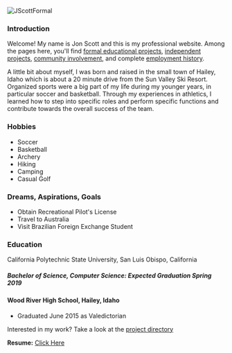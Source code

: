 ![JScottFormal](https://jonscott20.github.io/Files/Images/smallFormal.jpeg)

### Introduction

Welcome! My name is Jon Scott and this is my professional website. Among the pages here, you'll find 
[formal educational projects](https://jonscott20.github.io/course_work/), 
[independent projects](https://jonscott20.github.io/personal_projects/), 
[community involvement](https://jonscott20.github.io/community_involvment/), and complete 
[employment history](https://jonscott20.github.io/employment/). 

A little bit about myself, I was born and raised in the small town of Hailey, Idaho which is about a 20 minute drive from the Sun Valley Ski Resort. Organized sports were a big part of my life during my younger years, in particular soccer and basketball. Through my experiences in athletics, I learned how to step into specific roles and perform specific functions and contribute towards the overall success of the team. 

### Hobbies

- Soccer
- Basketball
- Archery
- Hiking
- Camping
- Casual Golf

### Dreams, Aspirations, Goals
* Obtain Recreational Pilot's License
* Travel to Australia
* Visit Brazilian Foreign Exchange Student

### Education

California Polytechnic State University, San Luis Obispo, California

##### Bachelor of Science, Computer Science: Expected Graduation Spring 2019

#### Wood River High School, Hailey, Idaho
- Graduated June 2015 as Valedictorian

Interested in my work? Take a look at the [project directory](https://jonscott20.github.io/project_directory)

**Resume:**
[Click Here](https://jonscott20.github.io/Files/Documents/Resume03-16-17.pdf)
